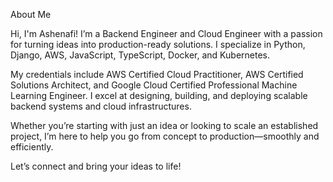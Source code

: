 About Me

Hi, I'm Ashenafi! I’m a Backend Engineer and Cloud Engineer with a passion for turning ideas into production-ready solutions. I specialize in Python, Django, AWS, JavaScript, TypeScript, Docker, and Kubernetes.

My credentials include AWS Certified Cloud Practitioner, AWS Certified Solutions Architect, and Google Cloud Certified Professional Machine Learning Engineer. I excel at designing, building, and deploying scalable backend systems and cloud infrastructures.

Whether you’re starting with just an idea or looking to scale an established project, I’m here to help you go from concept to production—smoothly and efficiently.

Let’s connect and bring your ideas to life!
